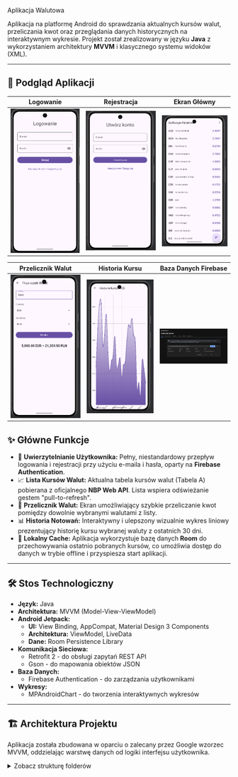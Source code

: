 Aplikacja Walutowa


Aplikacja na platformę Android do sprawdzania aktualnych kursów walut, przeliczania kwot oraz przeglądania danych historycznych na interaktywnym wykresie. Projekt został zrealizowany w języku **Java** z wykorzystaniem architektury **MVVM** i klasycznego systemu widoków (XML).

---

## 📱 Podgląd Aplikacji

| Logowanie | Rejestracja | Ekran Główny |
| :---: |:---:|:---:|
| <img src="https://github.com/woy2202/AplikacjaWalutowa/raw/master/app/screenshots/Logowanie.png" alt="Ekran Logowania" width="200"/> | <img src="https://github.com/woy2202/AplikacjaWalutowa/blob/master/app/screenshots/Rejestracja.png" width="200"/> | <img src="https://github.com/woy2202/AplikacjaWalutowa/blob/master/app/screenshots/Strona%20g%C5%82%C3%B3wna.png" alt="Ekran Główny z listą walut" width="200"/> |

| Przelicznik Walut | Historia Kursu | Baza Danych Firebase |
| :---: |:---:|:---:|
| <img src="https://github.com/woy2202/AplikacjaWalutowa/blob/master/app/screenshots/Przelicznik.png" alt="Ekran Przelicznika Walut" width="200"/> | <img src="https://github.com/woy2202/AplikacjaWalutowa/blob/master/app/screenshots/Historia%20kursu.png" alt="Ekran Historii Kursu" width="200"/> | <img src="https://github.com/woy2202/AplikacjaWalutowa/blob/master/app/screenshots/firebase.png" alt="Potwierdzenie użytkownika w Firebase" width="200"/> |



## ✨ Główne Funkcje

* 🔑 **Uwierzytelnianie Użytkownika:** Pełny, niestandardowy przepływ logowania i rejestracji przy użyciu e-maila i hasła, oparty na **Firebase Authentication**.
* 📈 **Lista Kursów Walut:** Aktualna tabela kursów walut (Tabela A) pobierana z oficjalnego **NBP Web API**. Lista wspiera odświeżanie gestem "pull-to-refresh".
* 💸 **Przelicznik Walut:** Ekran umożliwiający szybkie przeliczanie kwot pomiędzy dowolnie wybranymi walutami z listy.
* 📊 **Historia Notowań:** Interaktywny i ulepszony wizualnie wykres liniowy prezentujący historię kursu wybranej waluty z ostatnich 30 dni.
* 💾 **Lokalny Cache:** Aplikacja wykorzystuje bazę danych **Room** do przechowywania ostatnio pobranych kursów, co umożliwia dostęp do danych w trybie offline i przyspiesza start aplikacji.

---

## 🛠️ Stos Technologiczny

* **Język:** Java
* **Architektura:** MVVM (Model-View-ViewModel)
* **Android Jetpack:**
    * **UI:** View Binding, AppCompat, Material Design 3 Components
    * **Architektura:** ViewModel, LiveData
    * **Dane:** Room Persistence Library
* **Komunikacja Sieciowa:**
    * Retrofit 2 - do obsługi zapytań REST API
    * Gson - do mapowania obiektów JSON
* **Baza Danych:**
    * Firebase Authentication - do zarządzania użytkownikami
* **Wykresy:**
    * MPAndroidChart - do tworzenia interaktywnych wykresów

---

## 🏗️ Architektura Projektu

Aplikacja została zbudowana w oparciu o zalecany przez Google wzorzec MVVM, oddzielając warstwę danych od logiki interfejsu użytkownika.

<details>
  <summary>Zobacz strukturę folderów</summary>
  Jasne, rozumiem. Chcesz inaczej zaprezentować zrzuty ekranu, aby lepiej pokazać cały proces – od interfejsu użytkownika aż po potwierdzenie w backendzie (Firebase). To świetny pomysł, który dobrze świadczy o kompletności projektu!

Przygotowałem nową wersję pliku README.md, która uwzględnia wszystkie sześć zrzutów ekranu w jednej, czytelnej tabeli. Struktura i reszta opisów pozostają dopracowane tak jak poprzednio.

Krok 1: Zastąp zawartość pliku README.md
Proszę, skopiuj cały poniższy kod i wklej go do swojego pliku README.md w Android Studio.

Markdown

#  валюта Aplikacja Walutowa

<p align="center">
  <img src="https://img.shields.io/badge/Platform-Android-green.svg" alt="Platform: Android">
  <img src="https://img.shields.io/badge/Language-Java-blue.svg" alt="Language: Java">
  <img src="https://img.shields.io/badge/API-24%2B-orange.svg" alt="Min API Level: 24">
  <img src="https://img.shields.io/badge/License-MIT-lightgrey.svg" alt="License: MIT">
</p>

Aplikacja na platformę Android do sprawdzania aktualnych kursów walut, przeliczania kwot oraz przeglądania danych historycznych na interaktywnym wykresie. Projekt został zrealizowany w języku **Java** z wykorzystaniem architektury **MVVM** i klasycznego systemu widoków (XML).

---

## 📱 Podgląd Aplikacji

| Logowanie | Rejestracja | Ekran Główny |
| :---: |:---:|:---:|
| <img src="link_do_screena_logowanie.png" alt="Ekran Logowania" width="200"/> | <img src="link_do_screena_rejestracja.png" alt="Ekran Rejestracji" width="200"/> | <img src="link_do_screena_lista.png" alt="Ekran Główny z listą walut" width="200"/> |

| Przelicznik Walut | Historia Kursu | Baza Danych Firebase |
| :---: |:---:|:---:|
| <img src="link_do_screena_przelicznik.png" alt="Ekran Przelicznika Walut" width="200"/> | <img src="link_do_screena_wykres.png" alt="Ekran Historii Kursu" width="200"/> | <img src="link_do_screena_firebase.png" alt="Potwierdzenie użytkownika w Firebase" width="200"/> |

<br>

## ✨ Główne Funkcje

* 🔑 **Uwierzytelnianie Użytkownika:** Pełny, niestandardowy przepływ logowania i rejestracji przy użyciu e-maila i hasła, oparty na **Firebase Authentication**.
* 📈 **Lista Kursów Walut:** Aktualna tabela kursów walut (Tabela A) pobierana z oficjalnego **NBP Web API**. Lista wspiera odświeżanie gestem "pull-to-refresh".
* 💸 **Przelicznik Walut:** Ekran umożliwiający szybkie przeliczanie kwot pomiędzy dowolnie wybranymi walutami z listy.
* 📊 **Historia Notowań:** Interaktywny i ulepszony wizualnie wykres liniowy prezentujący historię kursu wybranej waluty z ostatnich 30 dni.
* 💾 **Lokalny Cache:** Aplikacja wykorzystuje bazę danych **Room** do przechowywania ostatnio pobranych kursów, co umożliwia dostęp do danych w trybie offline i przyspiesza start aplikacji.

---

## 🛠️ Stos Technologiczny

* **Język:** Java
* **Architektura:** MVVM (Model-View-ViewModel)
* **Android Jetpack:**
    * **UI:** View Binding, AppCompat, Material Design 3 Components
    * **Architektura:** ViewModel, LiveData
    * **Dane:** Room Persistence Library
* **Komunikacja Sieciowa:**
    * Retrofit 2 - do obsługi zapytań REST API
    * Gson - do mapowania obiektów JSON
* **Baza Danych:**
    * Firebase Authentication - do zarządzania użytkownikami
* **Wykresy:**
    * MPAndroidChart - do tworzenia interaktywnych wykresów

---

## 🏗️ Architektura Projektu

Aplikacja została zbudowana w oparciu o zalecany przez Google wzorzec MVVM, oddzielając warstwę danych od logiki interfejsu użytkownika.

<details>
  <summary>Zobacz strukturę folderów</summary>
  
com.example.aplikacjawalutowa/
├── data/         # Model: Repozytorium, źródła danych
│   ├── local/    # Room (baza danych, DAO, encje)
│   ├── remote/   # Retrofit (API, DTO)
│   └── repository/
├── ui/           # View & ViewModel: Aktywności, adaptery, ViewModele
│   ├── converter/
│   ├── history/
│   ├── login/
│   └── main/
└── utils/        # Klasy pomocnicze

</details>

<br>

## 🔌 Użyte API

Aplikacja do pobierania danych o kursach walut wykorzystuje publicznie dostępne [NBP Web API](https://api.nbp.pl/).

---

## 🚀 Konfiguracja i Uruchomienie

Aby uruchomić projekt lokalnie, postępuj zgodnie z poniższymi krokami:

1.  **Sklonuj repozytorium**
  ```bash
  git clone [https://github.com/TWOJA_NAZWA_UŻYTKOWNIKA/AplikacjaWalutowa.git](https://github.com/TWOJA_NAZWA_UŻYTKOWNIKA/AplikacjaWalutowa.git)
  ```
2.  **Otwórz projekt** w najnowszej stabilnej wersji Android Studio.

3.  **Skonfiguruj Firebase**
  * Projekt używa Firebase Authentication. Plik konfiguracyjny `google-services.json` jest celowo ignorowany przez Git (w pliku `.gitignore`) ze względów bezpieczeństwa.
  * Musisz utworzyć własny projekt w [Konsoli Firebase](https://console.firebase.google.com/).
  * Dodaj do niego aplikację Android, używając nazwy pakietu: `com.example.aplikacjawalutowa`.
  * W sekcji **Authentication** -> **Sign-in method** włącz dostawcę **E-mail/Hasło**.
  * Pobierz wygenerowany plik `google-services.json` i umieść go w folderze `app/` swojego projektu.

4.  **Zbuduj i uruchom aplikację.**

---

## ✍️ Autor

Tutaj wpisz swoje imię i nazwisko lub nick

---

## 📄 Licencja

Projekt udostępniony na licencji MIT. Zobacz plik `LICENSE`, aby uzyskać więcej informacji.

